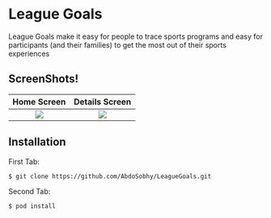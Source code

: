# League Goals

League Goals make it easy for people to trace sports programs and easy for participants (and their families) to get the most out of their sports experiences

## ScreenShots!

Home Screen             |  Details Screen
:-------------------------:|:-------------------------:
![](https://user-images.githubusercontent.com/21291866/86479695-e8419e00-bd4c-11ea-8660-b3480c483d33.png)  |  ![](https://user-images.githubusercontent.com/21291866/86479690-e7107100-bd4c-11ea-8da7-6e6a98db4435.png)

## Installation


First Tab:
```sh
$ git clone https://github.com/AbdoSobhy/LeagueGoals.git
```

Second Tab:
```sh
$ pod install
```
